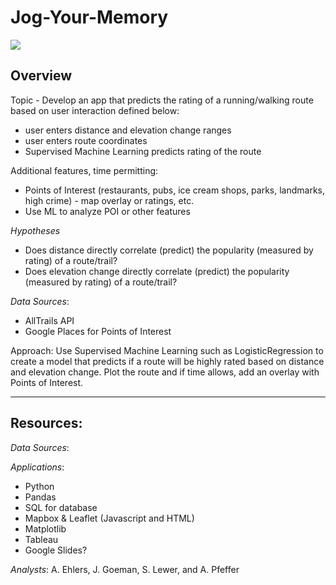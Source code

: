 # Jog-Your-Memory

![](https://user-images.githubusercontent.com/90863226/153531978-b95bb2ed-f4df-4d47-af24-e6744d339cf7.jpg)

## Overview
Topic - Develop an app that predicts the rating of a running/walking route based on user interaction defined below:
* user enters distance and elevation change ranges
* user enters route coordinates 
* Supervised Machine Learning predicts rating of the route

Additional features, time permitting:
* Points of Interest (restaurants, pubs, ice cream shops, parks, landmarks, high crime) - map overlay or ratings, etc.
* Use ML to analyze POI or other features

_Hypotheses_
*   Does distance directly correlate (predict) the popularity (measured by rating) of a route/trail? 
*   Does elevation change directly correlate (predict) the popularity (measured by rating) of a route/trail? 

_Data Sources_:
   * AllTrails API
   * Google Places for Points of Interest

Approach:  Use Supervised Machine Learning such as LogisticRegression to create a model that predicts if a route will be highly rated based on distance and elevation change. Plot the route and if time allows, add an overlay with Points of Interest.

___
## Resources:
_Data Sources_: 

_Applications_:
*  Python
*  Pandas
*  SQL for database
*  Mapbox & Leaflet (Javascript and HTML)
*  Matplotlib
*  Tableau
*  Google Slides?

_Analysts_: A. Ehlers, J. Goeman, S. Lewer, and A. Pfeffer

